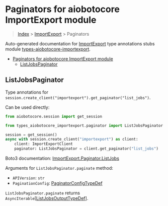 <a id="paginators-for-aiobotocore-importexport-module"></a>

# Paginators for aiobotocore ImportExport module

> [Index](..) > [ImportExport](.) > Paginators

Auto-generated documentation for
[ImportExport](https://boto3.amazonaws.com/v1/documentation/api/latest/reference/services/importexport.html#ImportExport)
type annotations stubs module
[types-aiobotocore-importexport](https://pypi.org/project/types-aiobotocore-importexport/).

- [Paginators for aiobotocore ImportExport module](#paginators-for-aiobotocore-importexport-module)
  - [ListJobsPaginator](#listjobspaginator)

<a id="listjobspaginator"></a>

## ListJobsPaginator

Type annotations for
`session.create_client("importexport").get_paginator("list_jobs")`.

Can be used directly:

```python
from aiobotocore.session import get_session

from types_aiobotocore_importexport.paginator import ListJobsPaginator

session = get_session()
async with session.create_client("importexport") as client:
    client: ImportExportClient
    paginator: ListJobsPaginator = client.get_paginator("list_jobs")
```

Boto3 documentation:
[ImportExport.Paginator.ListJobs](https://boto3.amazonaws.com/v1/documentation/api/latest/reference/services/importexport.html#ImportExport.Paginator.ListJobs)

Arguments for `ListJobsPaginator.paginate` method:

- `APIVersion`: `str`
- `PaginationConfig`:
  [PaginatorConfigTypeDef](./type_defs.md#paginatorconfigtypedef)

`ListJobsPaginator.paginate` returns
`AsyncIterable`\[[ListJobsOutputTypeDef](./type_defs.md#listjobsoutputtypedef)\].
